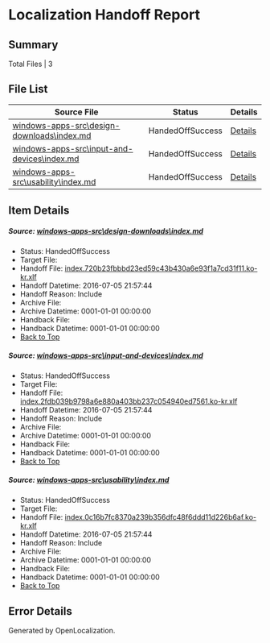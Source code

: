 # <a name='report-top'></a> Localization Handoff Report

## Summary
 Total Files | 3

## File List
 Source File | Status | Details 
 ----------- | ------ | ------- 
 [windows-apps-src\design-downloads\index.md](https://github.com/Microsoft/windows-apps/blob/1370af75dcd45d52d0d31f57acb958d366f9bee5/windows-apps-src/design-downloads/index.md) | HandedOffSuccess | [Details](#4ac5db9da4cd9ba0edff5b08dfff6ed6473ab4e32057)
 [windows-apps-src\input-and-devices\index.md](https://github.com/Microsoft/windows-apps/blob/5370dd078db81de606b7a4bbfcf6dd36b2280a17/windows-apps-src/input-and-devices/index.md) | HandedOffSuccess | [Details](#def2efd8d424bc79c4ff7a89784d0bc1219a287a2982)
 [windows-apps-src\usability\index.md](https://github.com/Microsoft/windows-apps/blob/5370dd078db81de606b7a4bbfcf6dd36b2280a17/windows-apps-src/usability/index.md) | HandedOffSuccess | [Details](#457ddacd80b3f9308b2eb66ce0ac2d448bb59ed23894)

## Item Details
##### <a name='4ac5db9da4cd9ba0edff5b08dfff6ed6473ab4e32057'></a> Source: [windows-apps-src\design-downloads\index.md](https://github.com/Microsoft/windows-apps/blob/1370af75dcd45d52d0d31f57acb958d366f9bee5/windows-apps-src/design-downloads/index.md)
* Status: HandedOffSuccess
* Target File: 
* Handoff File: [index.720b23fbbbd23ed59c43b430a6e93f1a7cd31f11.ko-kr.xlf](https://github.com/Microsoft/WDG.handoff/blob/d1c90dc2041f00f28a0de079e38780661107f780/ol-handoff/Microsoft/windows-apps.ko-kr/master/index.720b23fbbbd23ed59c43b430a6e93f1a7cd31f11.ko-kr.xlf)
* Handoff Datetime: 2016-07-05 21:57:44
* Handoff Reason: Include
* Archive File: 
* Archive Datetime: 0001-01-01 00:00:00
* Handback File: 
* Handback Datetime: 0001-01-01 00:00:00
* [Back to Top](#report-top)

##### <a name='def2efd8d424bc79c4ff7a89784d0bc1219a287a2982'></a> Source: [windows-apps-src\input-and-devices\index.md](https://github.com/Microsoft/windows-apps/blob/5370dd078db81de606b7a4bbfcf6dd36b2280a17/windows-apps-src/input-and-devices/index.md)
* Status: HandedOffSuccess
* Target File: 
* Handoff File: [index.2fdb039b9798a6e880a403bb237c054940ed7561.ko-kr.xlf](https://github.com/Microsoft/WDG.handoff/blob/d1c90dc2041f00f28a0de079e38780661107f780/ol-handoff/Microsoft/windows-apps.ko-kr/master/index.2fdb039b9798a6e880a403bb237c054940ed7561.ko-kr.xlf)
* Handoff Datetime: 2016-07-05 21:57:44
* Handoff Reason: Include
* Archive File: 
* Archive Datetime: 0001-01-01 00:00:00
* Handback File: 
* Handback Datetime: 0001-01-01 00:00:00
* [Back to Top](#report-top)

##### <a name='457ddacd80b3f9308b2eb66ce0ac2d448bb59ed23894'></a> Source: [windows-apps-src\usability\index.md](https://github.com/Microsoft/windows-apps/blob/5370dd078db81de606b7a4bbfcf6dd36b2280a17/windows-apps-src/usability/index.md)
* Status: HandedOffSuccess
* Target File: 
* Handoff File: [index.0c16b7fc8370a239b356dfc48f6ddd11d226b6af.ko-kr.xlf](https://github.com/Microsoft/WDG.handoff/blob/d1c90dc2041f00f28a0de079e38780661107f780/ol-handoff/Microsoft/windows-apps.ko-kr/master/index.0c16b7fc8370a239b356dfc48f6ddd11d226b6af.ko-kr.xlf)
* Handoff Datetime: 2016-07-05 21:57:44
* Handoff Reason: Include
* Archive File: 
* Archive Datetime: 0001-01-01 00:00:00
* Handback File: 
* Handback Datetime: 0001-01-01 00:00:00
* [Back to Top](#report-top)


## Error Details

Generated by OpenLocalization.
